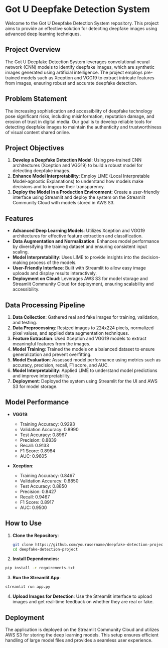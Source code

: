 # Got U Deepfake Detection System

Welcome to the Got U Deepfake Detection System repository. This project aims to provide an effective solution for detecting deepfake images using advanced deep learning techniques. 

## Project Overview

The Got U Deepfake Detection System leverages convolutional neural network (CNN) models to identify deepfake images, which are synthetic images generated using artificial intelligence. The project employs pre-trained models such as Xception and VGG19 to extract intricate features from images, ensuring robust and accurate deepfake detection.

## Problem Statement

The increasing sophistication and accessibility of deepfake technology pose significant risks, including misinformation, reputation damage, and erosion of trust in digital media. Our goal is to develop reliable tools for detecting deepfake images to maintain the authenticity and trustworthiness of visual content shared online.

## Project Objectives

1. **Develop a Deepfake Detection Model**: Using pre-trained CNN architectures (Xception and VGG19) to build a robust model for detecting deepfake images.
2. **Enhance Model Interpretability**: Employ LIME (Local Interpretable Model-agnostic Explanations) to understand how models make decisions and to improve their transparency.
3. **Deploy the Model in a Production Environment**: Create a user-friendly interface using Streamlit and deploy the system on the Streamlit Community Cloud with models stored in AWS S3.

## Features

- **Advanced Deep Learning Models**: Utilizes Xception and VGG19 architectures for effective feature extraction and classification.
- **Data Augmentation and Normalization**: Enhances model performance by diversifying the training dataset and ensuring consistent input scaling.
- **Model Interpretability**: Uses LIME to provide insights into the decision-making process of the models.
- **User-Friendly Interface**: Built with Streamlit to allow easy image uploads and display results interactively.
- **Deployment on Cloud**: Leverages AWS S3 for model storage and Streamlit Community Cloud for deployment, ensuring scalability and accessibility.

## Data Processing Pipeline

1. **Data Collection**: Gathered real and fake images for training, validation, and testing.
2. **Data Preprocessing**: Resized images to 224x224 pixels, normalized pixel values, and applied data augmentation techniques.
3. **Feature Extraction**: Used Xception and VGG19 models to extract meaningful features from the images.
4. **Model Training**: Trained the models on a balanced dataset to ensure generalization and prevent overfitting.
5. **Model Evaluation**: Assessed model performance using metrics such as accuracy, precision, recall, F1 score, and AUC.
6. **Model Interpretability**: Applied LIME to understand model predictions and improve interpretability.
7. **Deployment**: Deployed the system using Streamlit for the UI and AWS S3 for model storage.

## Model Performance

- **VGG19**:
  - Training Accuracy: 0.9293
  - Validation Accuracy: 0.8990
  - Test Accuracy: 0.8967
  - Precision: 0.8839
  - Recall: 0.9133
  - F1 Score: 0.8984
  - AUC: 0.9605

- **Xception**:
  - Training Accuracy: 0.8467
  - Validation Accuracy: 0.8850
  - Test Accuracy: 0.8850
  - Precision: 0.8427
  - Recall: 0.9467
  - F1 Score: 0.8917
  - AUC: 0.9500

## How to Use

1. **Clone the Repository**:
   ```bash
   git clone https://github.com/yourusername/deepfake-detection-project.git
   cd deepfake-detection-project
   ```

2. **Install Dependencies:**

```bash
pip install -r requirements.txt
```

3. **Run the Streamlit App**:

```bash
streamlit run app.py
```

4. **Upload Images for Detection**: Use the Streamlit interface to upload images and get real-time feedback on whether they are real or fake.

## Deployment

The application is deployed on the Streamlit Community Cloud and utilizes AWS S3 for storing the deep learning models. This setup ensures efficient handling of large model files and provides a seamless user experience.

